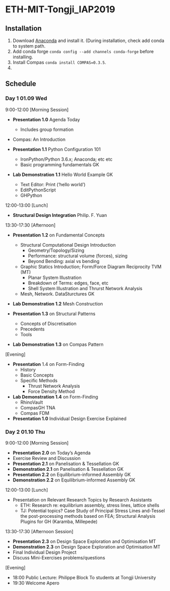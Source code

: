 # ETH-MIT-Tongji_IAP2019


## Installation

1. Download [Anaconda](https://conda.io/docs/user-guide/install/download.html) and install it. (During installation, check add conda to system path.
2. Add conda forge ```conda config --add channels conda-forge``` before installing. 
3. Install Compas ```conda install COMPAS=0.3.5```. 
4. 


## Schedule

### Day 1 01.09 Wed

9:00-12:00 [Morning Session]

* **Presentation 1.0** Agenda Today
	- Includes group formation
	 
* Compas: An Introduction

* **Presentation 1.1** Python Configuration 101
	- IronPython/Python 3.6.x;  Anaconda; etc etc 
	- Basic programming fundamentals GK

* **Lab Demonstration 1.1** Hello World Example GK
	- Text Editor: Print (‘hello world’)
	- EditPythonScript
	- GHPython

12:00-13:00 [Lunch]  

* **Structural Design Integration**
Philip. F. Yuan

13:30-17:30 [Afternoon]

* **Presentation 1.2** on Fundamental Concepts 
	- Structural Computational Design Introduction
		- Geometry/Topology/Sizing
		- Performance: structural volume (forces), sizing
		- Beyond Bending: axial vs bending
	- Graphic Statics Introduction; Form/Force Diagram Reciprocity TVM (MT)
		- Planar System Illustration
		- Breakdown of Terms: edges, face, etc
		- Shell System Illustration and Thrurst Network Analysis
	- Mesh, Network. DataSturctures GK 

* **Lab Demonstration 1.2** Mesh Construction
* **Presentation 1.3** on Structural Patterns
	- Concepts of Discretisation
 	- Precedents
	- Tools
* **Lab Demonstration 1.3** on Compas Pattern

[Evening]

* **Presentation** 1.4 on Form-Finding
	- History
	- Basic Concepts
	- Specific Methods
		- Thrust Network Analysis
		- Force Density Method
* **Lab Demonstration 1.4** on Form-Finding
	- RhinoVault
	- CompasGH TNA
	- Compas FDM
* **Presentation 1.0** Individual Design Exercise Explained

### Day 2 01.10 Thu


9:00-12:00 [Morning Session]

* **Presentation 2.0** on Today’s Agenda
* Exercise Review and Discussion 
* **Presentation 2.1** on Panelisation & Tessellation GK
* **Demonstration 2.1** on Panelisation & Tessellation GK
* **Presentation 2.2** on Equilibrium-informed Assembly GK
* **Demonstration 2.2** on Equilibrium-informed Assembly GK

12:00-13:00 [Lunch]  

* Presentation on Relevant Research Topics by Research Assistants
	- ETH: Research re: equilibrium assembly, stress lines, lattice shells
	- TJ: Potential topics? Case Study of Principal Stress Lines and-Tessel the post-processing methods based on FEA;  Structural Analysis Plugins for GH (Karamba, Millepede)

13:30-17:30 [Afternoon Session]

* **Presentation 2.3** on Design Space Exploration and Optimisation MT
* **Demonstration 2.3** on Design Space Exploration and Optimisation MT
* Final Individual Design Project
* Discuss Mini-Exercises problems/questions

[Evening]

* 18:00 Public Lecture: Philippe Block
To students at Tongji University
* 19:30 Welcome Apero













